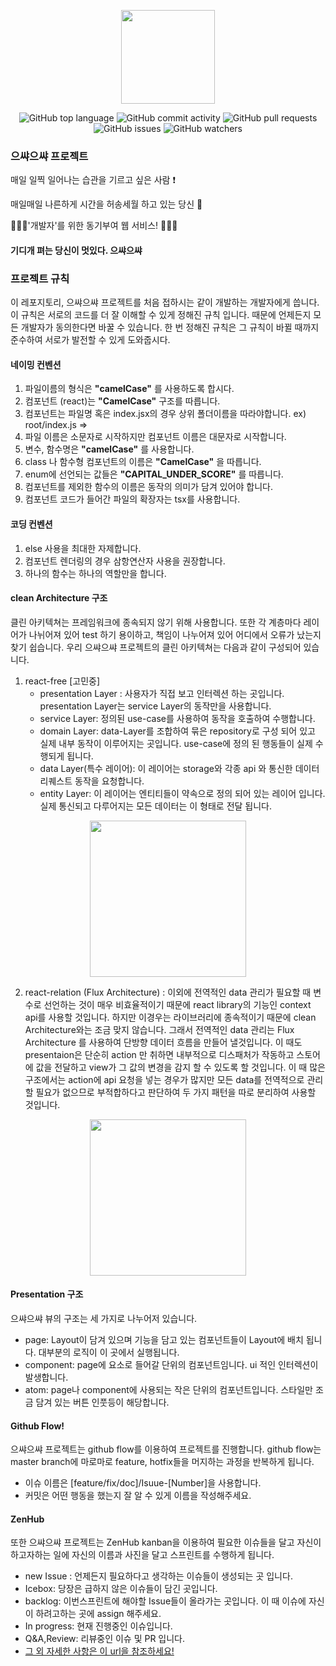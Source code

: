 <p align="center"><img src="https://i.imgur.com/qCPpiGY.png" height="150px"/></p>

<p align="center"> <img alt="GitHub top language" src="https://img.shields.io/github/languages/top/sproutt/eussya-eussya-view"> <img alt="GitHub commit activity" src="https://img.shields.io/github/commit-activity/w/sproutt/eussya-eussya-view"> <img alt="GitHub pull requests" src="https://img.shields.io/github/issues-pr-raw/sproutt/eussya-eussya-view"> <img alt="GitHub issues" src="https://img.shields.io/github/issues-raw/sproutt/eussya-eussya-view"> <img alt="GitHub watchers" src="https://img.shields.io/github/watchers/sproutt/eussya-eussya-view?style=social"></p>

### 으쌰으쌰 프로젝트

매일 일찍 일어나는 습관을 기르고 싶은 사람 :exclamation:

매일매일 나른하게 시간을 허송세월 하고 있는 당신 📱

👩🏻‍💻'개발자'를 위한 동기부여 웹 서비스! 🧑🏻‍💻

#### **기디개 펴는 당신이 멋있다. 으쌰으쌰**

### 프로젝트 규칙

이 레포지토리, 으쌰으쌰 프로젝트를 처음 접하시는 같이 개발하는 개발자에게 씁니다.
이 규칙은 서로의 코드를 더 잘 이해할 수 있게 정해진 규칙 입니다. 때문에 언제든지 모든 개발자가 동의한다면 바꿀 수 있습니다.
한 번 정해진 규칙은 그 규칙이 바뀔 때까지 준수하여 서로가 발전할 수 있게 도와줍시다.

#### 네이밍 컨벤션

1. 파일이름의 형식은 **"camelCase"** 를 사용하도록 합시다.
2. 컴포넌트 (react)는 **"CamelCase"** 구조를 따릅니다.
3. 컴포넌트는 파일명 혹은 index.jsx의 경우 상위 폴더이름을 따라야합니다. ex) root/index.js => <Root />
4. 파일 이름은 소문자로 시작하지만 컴포넌트 이름은 대문자로 시작합니다.
5. 변수, 함수명은  **"camelCase"** 를 사용합니다. 
6. class 나 함수형 컴포넌트의 이름은 **"CamelCase"** 을 따릅니다.
7. enum에 선언되는 값들은 **"CAPITAL_UNDER_SCORE"** 를 따릅니다.
8. 컴포넌트를 제외한 함수의 이름은 동작의 의미가 담겨 있어야 합니다.
9. 컴포넌트 코드가 들어간 파일의 확장자는 tsx를 사용합니다.

#### 코딩 컨벤션

1. else 사용을 최대한 자제합니다.
2. 컴포넌트 렌더링의 경우 삼항연산자 사용을 권장합니다.
3. 하나의 함수는 하나의 역할만을 합니다.

#### clean Architecture 구조 

 클린 아키텍쳐는 프레임워크에 종속되지 않기 위해 사용합니다. 또한 각 계층마다 레이어가 나뉘어져 있어 test 하기 용이하고, 책임이 나누어져 있어 어디에서 오류가 났는지 찾기 쉽습니다.
 우리 으쌰으쌰 프로젝트의 클린 아키텍쳐는 다음과 같이 구성되어 있습니다.
1. react-free [고민중]
    - presentation Layer : 사용자가 직접 보고 인터렉션 하는 곳입니다. presentation Layer는 service Layer의 동작만을 사용합니다.
    - service Layer: 정의된 use-case를 사용하여 동작을 호출하여 수행합니다. 
    - domain Layer: data-Layer를 조합하여 묶은 repository로 구성 되어 있고 실제 내부 동작이 이루어지는 곳입니다. use-case에 정의 된 행동들이 실제 수행되게 됩니다.
    - data Layer(특수 레이어): 이 레이어는 storage와 각종 api 와 통신한 데이터 리퀘스트 동작을 요청합니다.
    - entity Layer: 이 레이어는 엔티티들이 약속으로 정의 되어 있는 레이어 입니다. 실제 통신되고 다루어지는 모든 데이터는 이 형태로 전달 됩니다.

<p align="center"><img src="https://woowabros.github.io/img/2019-10-02/the-clean-architecture.png" height="250px"/></p>

2. react-relation (Flux Architecture) : 이외에 전역적인 data 관리가 필요할 때 변수로 선언하는 것이 매우 비효율적이기 때문에 react library의 기능인 context api를 사용할 것입니다. 하지만 이경우는 라이브러리에 종속적이기 때문에 clean Architecture와는 조금 맞지 않습니다. 그래서 전역적인 data 관리는 Flux Architecture 를 사용하여 단방향 데이터 흐름을 만들어 낼것입니다. 이 때도 presentaion은 단순히 action 만 취하면 내부적으로 디스패처가 작동하고 스토어에 값을 전달하고 view가 그 값의 변경을 감지 할 수 있도록 할 것입니다. 이 때 많은 구조에서는 action에 api 요청을 넣는 경우가 많지만 모든 data를 전역적으로 관리할 필요가 없으므로 부적합하다고 판단하여 두 가지 패턴을 따로 분리하여 사용할 것입니다.

<p align="center"><img src="https://cask.scotch.io/2014/10/V70cSEC.png" height="250px"/></p>

#### Presentation 구조

으쌰으쌰 뷰의 구조는 세 가지로 나누어저 있습니다.
- page: Layout이 담겨 있으며 기능을 담고 있는 컴포넌트들이 Layout에 배치 됩니다. 대부분의 로직이 이 곳에서 실행됩니다.
- component: page에 요소로 들어갈 단위의 컴포넌트임니다. ui 적인 인터렉션이 발생합니다.
- atom: page나 component에 사용되는 작은 단위의 컴포넌트입니다. 스타일만 조금 담겨 있는 버튼 인풋등이 해당합니다.

#### Github Flow!

으쌰으쌰 프로젝트는 github flow를 이용하여 프로젝트를 진행합니다.
github flow는 master branch에 마로마로 feature, hotfix들을 머지하는 과정을 반복하게 됩니다.

- 이슈 이름은 [feature/fix/doc]/Isuue-[Number]을 사용합니다.
- 커밋은 어떤 행동을 했는지 잘 알 수 있게 이름을 작성해주세요.

#### ZenHub

또한 으쌰으쌰 프로젝트는 ZenHub kanban을 이용하여 필요한 이슈들을 달고 자신이 하고자하는 일에 자신의 이름과 사진을 달고 스프린트를 수행하게 됩니다.
- new Issue : 언제든지 필요하다고 생각하는 이슈들이 생성되는 곳 입니다.
- Icebox: 당장은 급하지 않은 이슈들이 담긴 곳입니다.
- backlog: 이번스프린트에 해야할 Issue들이 올라가는 곳입니다. 이 때 이슈에 자신이 하려고하는 곳에 assign 해주세요.
- In progress: 현재 진행중인 이슈입니다.
- Q&A,Review: 리뷰중인 이슈 및 PR 입니다.
- [그 외 자세한 사항은 이 url을 참조하세요!](https://cheese10yun.github.io/github-proejct/)
